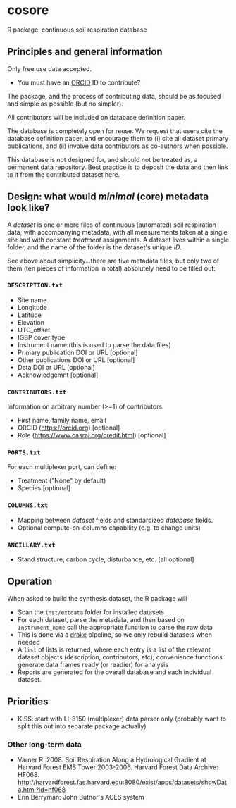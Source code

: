 # cosore

R package: continuous soil respiration database

## Principles and general information

Only free use data accepted.
* You must have an [ORCID](https://orcid.org) ID to contribute?

The package, and the process of contributing data, should be as focused and 
simple as possible (but no simpler).

All contributors will be included on database definition paper.

The database is completely open for reuse. We request that users cite the 
database definition paper, and encourage them to (i) cite all dataset primary
publications, and (ii) involve data contributors as co-authors when possible.

This database is not designed for, and should not be treated as, a permanent
data repository. Best practice is to deposit the data and then link to it
from the contributed dataset here.

## Design: what would _minimal_ (core) metadata look like?

A _dataset_ is one or more files of continuous (automated) soil respiration data,
with accompanying metadata, with all measurements taken at a single _site_ and with
constant _treatment_ assignments. A dataset lives within a single folder, and the name
of the folder is the dataset's unique _ID_.

See above about simplicity...there are five metadata files, but only two of them
(ten pieces of information in total) absolutely need to be filled out:

### `DESCRIPTION.txt`

* Site name
* Longitude
* Latitude
* Elevation
* UTC_offset
* IGBP cover type
* Instrument name (this is used to parse the data files)
* Primary publication DOI or URL [optional]
* Other publications DOI or URL [optional]
* Data DOI or URL [optional]
* Acknowledgemnt [optional]

### `CONTRIBUTORS.txt`

Information on arbitrary number (>=1) of contributors.

* First name, family name, email
* ORCID (https://orcid.org) [optional]
* Role (https://www.casrai.org/credit.html) [optional]

### `PORTS.txt`

For each multiplexer port, can define:

* Treatment ("None" by default)
* Species [optional]

### `COLUMNS.txt`

* Mapping between _dataset_ fields and standardized _database_ fields.
* Optional compute-on-columns capability (e.g. to change units)

### `ANCILLARY.txt`

* Stand structure, carbon cycle, disturbance, etc. [all optional]

## Operation

When asked to build the synthesis dataset, the R package will
* Scan the `inst/extdata` folder for installed datasets
* For each dataset, parse the metadata, and then based on `Instrument_name` call 
the appropriate function to parse the raw data
* This is done via a [drake](https://github.com/ropensci/drake) pipeline, so we only 
rebuild datasets when needed
* A `list` of lists is returned, where each entry is a list of the relevant
dataset objects (description, contributors, etc); convenience functions generate
 data frames ready (or readier) for analysis
* Reports are generated for the overall database and each individual dataset.

## Priorities

* KISS: start with LI-8150 (multiplexer) data parser only 
(probably want to split this out into separate package actually)

### Other long-term data

* Varner R. 2008. Soil Respiration Along a Hydrological Gradient at Harvard Forest EMS Tower 2003-2006. Harvard Forest Data Archive: HF068. http://harvardforest.fas.harvard.edu:8080/exist/apps/datasets/showData.html?id=hf068
* Erin Berryman: John Butnor's ACES system
